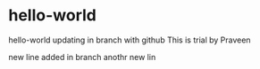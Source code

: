 # hello-world
hello-world updating in branch with github
This is trial by Praveen

new line added in branch
anothr new lin
